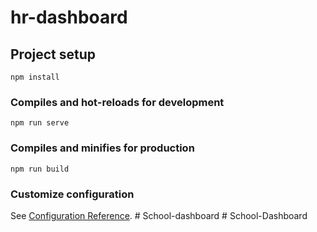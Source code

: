 # hr-dashboard

## Project setup
```
npm install
```

### Compiles and hot-reloads for development
```
npm run serve
```

### Compiles and minifies for production
```
npm run build
```

### Customize configuration
See [Configuration Reference](https://cli.vuejs.org/config/).
#   S c h o o l - d a s h b o a r d  
 #   S c h o o l - D a s h b o a r d  
 